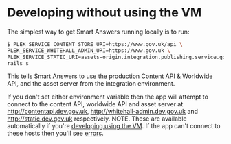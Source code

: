 # Developing without using the VM

The simplest way to get Smart Answers running locally is to run:

```bash
$ PLEK_SERVICE_CONTENT_STORE_URI=https://www.gov.uk/api \
PLEK_SERVICE_WHITEHALL_ADMIN_URI=https://www.gov.uk \
PLEK_SERVICE_STATIC_URI=assets-origin.integration.publishing.service.gov.uk \
rails s
```

This tells Smart Answers to use the production Content API & Worldwide API, and the asset server from the integration environment.

If you don't set either environment variable then the app will attempt to connect to the content API, worldwide API and asset server at http://contentapi.dev.gov.uk, http://whitehall-admin.dev.gov.uk and http://static.dev.gov.uk respectively. NOTE. These are available automatically if you're [developing using the VM](developing-using-vm.md). If the app can't connect to these hosts then you'll see [errors](common-errors.md).

